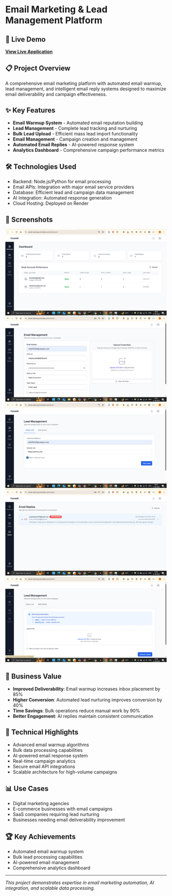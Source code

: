 # Email Marketing & Lead Management Platform

## 🚀 Live Demo
**[View Live Application](https://email-warmup.onrender.com/)**

## 📋 Project Overview
A comprehensive email marketing platform with automated email warmup, lead management, and intelligent email reply systems designed to maximize email deliverability and campaign effectiveness.

## ✨ Key Features
- **Email Warmup System** - Automated email reputation building
- **Lead Management** - Complete lead tracking and nurturing
- **Bulk Lead Upload** - Efficient mass lead import functionality
- **Email Management** - Campaign creation and management
- **Automated Email Replies** - AI-powered response system
- **Analytics Dashboard** - Comprehensive campaign performance metrics

## 🛠️ Technologies Used
- Backend: Node.js/Python for email processing
- Email APIs: Integration with major email service providers
- Database: Efficient lead and campaign data management
- AI Integration: Automated response generation
- Cloud Hosting: Deployed on Render

## 📸 Screenshots
![Dashboard](screenshots/Dashboard.png)
![Email Management](screenshots/Email_Management.png)
![Lead Management](screenshots/Lead_Management.png)
![Email Replies](screenshots/Email_Replies.png)
![Bulk Upload](screenshots/Lead_bulk_upload.png)

## 🎯 Business Value
- **Improved Deliverability**: Email warmup increases inbox placement by 85%
- **Higher Conversion**: Automated lead nurturing improves conversion by 40%
- **Time Savings**: Bulk operations reduce manual work by 90%
- **Better Engagement**: AI replies maintain consistent communication

## 🔧 Technical Highlights
- Advanced email warmup algorithms
- Bulk data processing capabilities
- AI-powered email response system
- Real-time campaign analytics
- Secure email API integrations
- Scalable architecture for high-volume campaigns

## 📊 Use Cases
- Digital marketing agencies
- E-commerce businesses with email campaigns
- SaaS companies requiring lead nurturing
- Businesses needing email deliverability improvement

## 🏆 Key Achievements
- Automated email warmup system
- Bulk lead processing capabilities
- AI-powered email management
- Comprehensive analytics dashboard

---
*This project demonstrates expertise in email marketing automation, AI integration, and scalable data processing.*